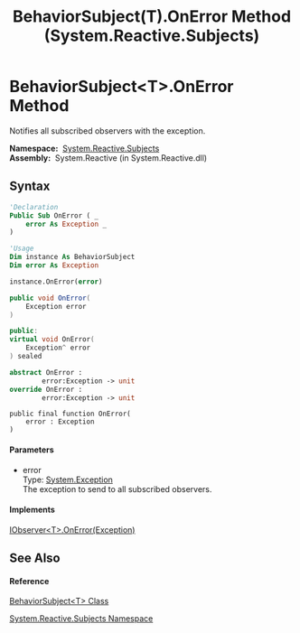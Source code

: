 ﻿---
title: BehaviorSubject(T).OnError Method  (System.Reactive.Subjects)
TOCTitle: OnError Method
ms:assetid: M:System.Reactive.Subjects.BehaviorSubject`1.OnError(System.Exception)
ms:mtpsurl: https://msdn.microsoft.com/en-us/library/Hh211628(v=VS.103)
ms:contentKeyID: 36068307
ms.date: 06/28/2011
mtps_version: v=VS.103
f1_keywords:
- System.Reactive.Subjects.BehaviorSubject`1.OnError
dev_langs:
- CSharp
- JScript
- VB
- FSharp
- c++
---

# BehaviorSubject\<T\>.OnError Method

Notifies all subscribed observers with the exception.

**Namespace:**  [System.Reactive.Subjects](hh211639\(v=vs.103\).md)  
**Assembly:**  System.Reactive (in System.Reactive.dll)

## Syntax

``` vb
'Declaration
Public Sub OnError ( _
    error As Exception _
)
```

``` vb
'Usage
Dim instance As BehaviorSubject
Dim error As Exception

instance.OnError(error)
```

``` csharp
public void OnError(
    Exception error
)
```

``` c++
public:
virtual void OnError(
    Exception^ error
) sealed
```

``` fsharp
abstract OnError : 
        error:Exception -> unit 
override OnError : 
        error:Exception -> unit 
```

``` jscript
public final function OnError(
    error : Exception
)
```

#### Parameters

  - error  
    Type: [System.Exception](https://msdn.microsoft.com/en-us/library/c18k6c59)  
    The exception to send to all subscribed observers.  

#### Implements

[IObserver\<T\>.OnError(Exception)](https://msdn.microsoft.com/en-us/library/m:system.iobserver%601.onerror\(system.exception\)\(v=VS.103\))  

## See Also

#### Reference

[BehaviorSubject\<T\> Class](hh211949\(v=vs.103\).md)

[System.Reactive.Subjects Namespace](hh211639\(v=vs.103\).md)


